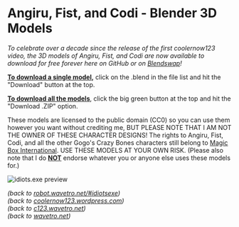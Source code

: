 # Angiru, Fist, and Codi - Blender 3D Models

*To celebrate over a decade since the release of the first coolernow123 video, the 3D models of Angiru, Fist, and Codi are now available to download for free forever here on GitHub or on [Blendswap]()!*

<ins>**To download a single model</ins>,** click on the .blend in the file list and hit the "Download" button at the top.

<ins>**To download all the models</ins>**, click the big green button at the top and hit the "Download .ZIP" option.

These models are licensed to the public domain (CC0) so you can use them however you want without crediting me, BUT PLEASE NOTE THAT I AM NOT THE OWNER OF THESE CHARACTER DESIGNS! The rights to Angiru, Fist, Codi, and all the other Gogo's Crazy Bones characters still belong to [Magic Box International](https://www.magicboxint.com/). USE THESE MODELS AT YOUR OWN RISK. (Please also note that I do <ins>**NOT**</ins> endorse whatever you or anyone else uses these models for.)

![idiots.exe preview](https://robot.wavetro.net/assets/images/image128.png)

*(back to [robot.wavetro.net/#idiotsexe](https://robot.wavetro.net/#idiotsexe))* <br>
*(back to [coolernow123.wordpress.com](https://coolernow123.wordpress.com))*<br>
*(back to [c123.wavetro.net](https://c123.wavetro.net))*<br>
*(back to [wavetro.net](https://wavetro.net))*
